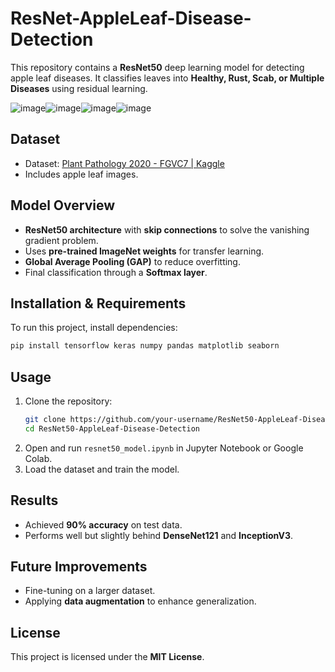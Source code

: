 # ResNet-AppleLeaf-Disease-Detection

This repository contains a **ResNet50** deep learning model for detecting apple leaf diseases. It classifies leaves into **Healthy, Rust, Scab, or Multiple Diseases** using residual learning.

![image](https://github.com/user-attachments/assets/fc648d8a-9d7e-426c-8205-b70d4d737345)![image](https://github.com/user-attachments/assets/5c8525cb-057d-4a16-af33-b9becdda3045)![image](https://github.com/user-attachments/assets/7373b489-1ca5-434c-b42b-bafe6d691db1)![image](https://github.com/user-attachments/assets/2fa3d99d-28da-4e52-b16c-b0571ecd1bdb)

## Dataset
- Dataset: [Plant Pathology 2020 - FGVC7 | Kaggle](https://www.kaggle.com/competitions/plant-pathology-2020-fgvc7)
- Includes apple leaf images.

## Model Overview
- **ResNet50 architecture** with **skip connections** to solve the vanishing gradient problem.
- Uses **pre-trained ImageNet weights** for transfer learning.
- **Global Average Pooling (GAP)** to reduce overfitting.
- Final classification through a **Softmax layer**.

## Installation & Requirements
To run this project, install dependencies:
```bash
pip install tensorflow keras numpy pandas matplotlib seaborn
```

## Usage
1. Clone the repository:
   ```bash
   git clone https://github.com/your-username/ResNet50-AppleLeaf-Disease-Detection.git
   cd ResNet50-AppleLeaf-Disease-Detection
   ```
2. Open and run `resnet50_model.ipynb` in Jupyter Notebook or Google Colab.
3. Load the dataset and train the model.

## Results
- Achieved **90% accuracy** on test data.
- Performs well but slightly behind **DenseNet121** and **InceptionV3**.

## Future Improvements
- Fine-tuning on a larger dataset.
- Applying **data augmentation** to enhance generalization.

## License
This project is licensed under the **MIT License**.
